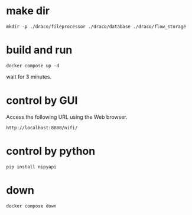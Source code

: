 # make dir
```
mkdir -p ./draco/fileprocessor ./draco/database ./draco/flow_storage
```

# build and run
```
docker compose up -d
```
wait for 3 minutes.

# control by GUI
Access the following URL using the Web browser.
```
http://localhost:8080/nifi/
```

# control by python
```
pip install nipyapi
```

# down
```
docker compose down
```
